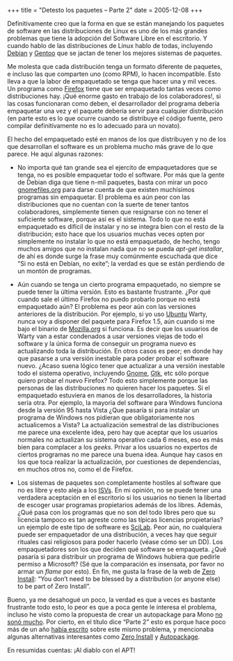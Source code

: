 +++
title = "Detesto los paquetes – Parte 2"
date = 2005-12-08
+++

Definitivamente creo que la forma en que se están manejando los paquetes de software en las distribuciones de Linux es uno de los más grandes problemas que tiene la adopción del Software Libre en el escritorio. Y cuando hablo de las distribuciones de Linux hablo de todas, incluyendo [Debian](http://www.debian.org/) y [Gentoo](http://www.gentoo.org/) que se jactan de tener los mejores sistemas de paquetes.

Me molesta que cada distribución tenga un formato diferente de paquetes, e incluso las que comparten uno (como RPM), lo hacen incompatible. Esto lleva a que la labor de empaquetado se tenga que hacer una y mil veces. Un programa como [Firefox](http://www.mozilla.org/firefox) tiene que ser empaquetado tantas veces como distribuciones hay. ¡Qué enorme gasto en trabajo de los colaboradores!, si las cosas funcionaran como deben, el desarrollador del programa debería empaquetar una vez y el paquete debería servir para cualquier distribución (en parte esto es lo que ocurre cuando se distribuye el código fuente, pero compilar definitivamente no es lo adecuado para un novato).

El hecho del empaquetado esté en manos de los que distribuyen y no de los que desarrollan el software es un problema mucho más grave de lo que parece. He aquí algunas razones:

*   No importa qué tan grande sea el ejercito de empaquetadores que se tenga, no es posible empaquetar todo el software. Por más que la gente de Debian diga que tiene n-mil paquetes, basta con mirar un poco [gnomefiles.org](http://www.gnomefiles.org/) para darse cuenta de que existen muchísimos programas sin empaquetar. El problema es aún peor con las distribuciones que no cuentan con la suerte de tener tantos colaboradores, simplemente tienen que resignarse con no tener el suficiente software, porque así es el sistema. Todo lo que no está empaquetado es difícil de instalar y no se integra bien con el resto de la distribución; esto hace que los usuarios muchas veces opten por simplemente no instalar lo que no está empaquetado, de hecho, tengo muchos amigos que no instalan nada que no se pueda _apt-get installar_, de ahí es donde surge la frase muy comúnmente escuchada que dice “Si no está en Debían, no exite”; la verdad es que se están perdiendo de un montón de programas.

*   Aún cuando se tenga un cierto programa empaquetado, no siempre se puede tener la última versión. Esto es bastante frustrante. ¿Por qué cuando sale el último Firefox no puedo probarlo porque no está empaquetado aún? El problema es peor aún con las versiones anteriores de la distribución. Por ejemplo, si yo uso [Ubuntu](http://www.ubuntu.org/) Warty, nunca voy a disponer del paquete para Firefox 1.5, aún cuando si me bajo el binario de [Mozilla.org](http://www.mozilla.org/) si funciona. Es decir que los usuarios de Warty van a estar condenados a usar versiones viejas de todo el software y la única forma de conseguir un programa nuevo es actualizando toda la distribución. En otros casos es peor; en donde hay que pasarse a una versión inestable para poder probar el software nuevo. ¿Acaso suena lógico tener que actualizar a una versión inestable todo el sistema operativo, incluyendo [Gnome](http://www.gnome.org/), [Gtk](http://www.gtk.org/), etc sólo porque quiero probar el nuevo Firefox? Todo esto simplemente porque las personas de las distribuciones no quieren hacer los paquetes. Si el empaquetado estuviera en manos de los desarrolladores, la historia sería otra. Por ejemplo, la mayoría del software para Windows funciona desde la versión 95 hasta Vista ¿Que pasaría si para instalar un programa de Windows nos pidieran que obligatoriamente nos actualicemos a Vista? La actualización semestral de las distribuciones me parece una excelente idea, pero hay que aceptar que los usuarios normales no actualizan su sistema operativo cada 6 meses, eso es más bien para complacer a los _geeks_. Privar a los usuarios no expertos de ciertos programas no me parece una buena idea. Aunque hay casos en los que toca realizar la actualización, por cuestiones de dependencias, en muchos otros no, como el de Firefox.

*   Los sistemas de paquetes son completamente hostiles al software que no es libre y esto aleja a los [ISVs](http://en.wikipedia.org/wiki/ISV). En mi opinión, no se puede tener una verdadera aceptación en el escritorio si los usuarios no tienen la libertad de escoger usar programas propietarios además de los libres. Además, ¿Qué pasa con los programas que no son del todo libres pero que su licencia tampoco es tan agreste como las típicas licencias propietarias? un ejemplo de este tipo de software es [SciLab](http://www.scilab.org/). Peor aún, no cualquiera puede ser empaquetador de una distribución, a veces hay que seguir rituales casi religiosos para poder hacerlo (véase cómo ser un DD). Los empaquetadores son los que deciden qué software se empaqueta. ¿Qué pasaría si para distribuir un programa de Windows hubiera que pedirle permiso a Microsoft? (Sé que la comparación es insensata, por favor no armar un _flame_ por esto). En fin, me gusta la frase de la web de [Zero Install](http://zero-install.sourceforge.net/): “You don’t need to be blessed by a distribution (or anyone else) to be part of Zero Install”.

Bueno, ya me desahogué un poco, la verdad es que a veces es bastante frustrante todo esto, lo peor es que a poca gente le interesa el problema, incluso he visto como la propuesta de crear un autopackage para Mono [no sonó mucho](http://lists.ximian.com/pipermail/mono-devel-list/2005-July/013412.html). Por cierto, en el título dice “Parte 2” esto es porque hace poco más de un año [había escrito](http://gluc.unicauca.edu.co/index.php/Necesitamos_un_nuevo_sistema_de_paquetes_de_software_para_GNU/Linux.) sobre este mismo problema, y mencionaba algunas alternativas interesantes como [Zero Install](http://zero-install.sourceforge.net/) y [Autopackage](http://www.autopackage.org/).

En resumidas cuentas: ¡Al diablo con el APT!

